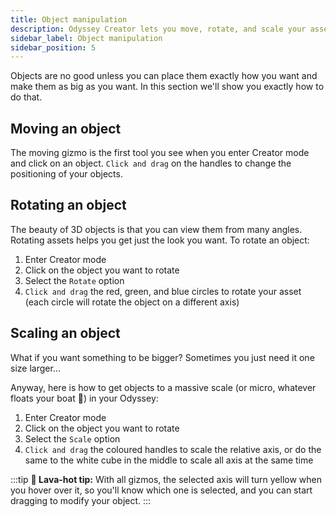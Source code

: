 ```yaml
---
title: Object manipulation
description: Odyssey Creator lets you move, rotate, and scale your assets in space, exactly like you would do in a 3D editor. This page shows you how to do it.
sidebar_label: Object manipulation
sidebar_position: 5
---
```


Objects are no good unless you can place them exactly how you want and make them as big as you want. In this section we'll show you exactly how to do that.

## Moving an object

The moving gizmo is the first tool you see when you enter Creator mode and click on an object. `Click and drag` on the handles to change the positioning of your objects.

## Rotating an object

The beauty of 3D objects is that you can view them from many angles. Rotating assets helps you get just the look you want. To rotate an object:

1. Enter Creator mode
2. Click on the object you want to rotate
3. Select the `Rotate` option
4. `Click and drag` the red, green, and blue circles to rotate your asset (each circle will rotate the object on a different axis)

## Scaling an object

What if you want something to be bigger? Sometimes you just need it one size larger...

Anyway, here is how to get objects to a massive scale (or micro, whatever floats your boat 🚢) in your Odyssey:

1. Enter Creator mode
2. Click on the object you want to rotate
3. Select the `Scale` option
4. `Click and drag` the coloured handles to scale the relative axis, or do the same to the white cube in the middle to scale all axis at the same time

:::tip
**🌋 Lava-hot tip:** With all gizmos, the selected axis will turn yellow when you hover over it, so you'll know which one is selected, and you can start dragging to modify your object.
:::